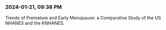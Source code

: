 ### 2024-01-21, 09:38 PM
Trends of Premature and Early Menopause: 
a Comparative Study of the US NHANES and the KNHANES.
